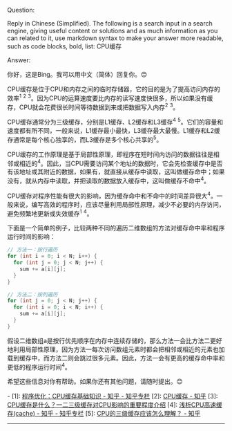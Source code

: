 Question:

Reply in Chinese (Simplified).
The following is a search input in a search engine, giving useful content or solutions and as much information as you can related to it, use markdown syntax to make your answer more readable, such as code blocks, bold, list:
CPU缓存

Answer:

你好，这是Bing。我可以用中文（简体）回复你。😊

CPU缓存是位于CPU和内存之间的临时存储器，它的目的是为了提高访问内存的效率<sup>1</sup> <sup>2</sup> <sup>3</sup>。因为CPU的运算速度要比内存的读写速度快很多，所以如果没有缓存，CPU就会花费很长时间等待数据到来或把数据写入内存<sup>2</sup> <sup>3</sup>。

CPU缓存通常分为三级缓存，分别是L1缓存、L2缓存和L3缓存<sup>4</sup> <sup>5</sup>。它们的容量和速度都有所不同，一般来说，L1缓存最小最快，L3缓存最大最慢。L1缓存和L2缓存通常是每个核心独享的，而L3缓存是多个核心共享的<sup>5</sup>。

CPU缓存的工作原理是基于局部性原理，即程序在短时间内访问的数据往往是相邻或相近的<sup>4</sup>。因此，当CPU需要访问某个地址的数据时，它会先检查缓存中是否有该地址或其附近的数据，如果有，就直接从缓存中读取，这叫做缓存命中；如果没有，就从内存中读取，并把读取的数据放入缓存中，这叫做缓存不命中<sup>4</sup>。

CPU缓存对程序性能有很大的影响，因为缓存命中和不命中的时间差异很大<sup>4</sup>。一般来说，编写高效的程序时，应该尽量利用局部性原理，减少不必要的内存访问，避免频繁地更新或失效缓存<sup>1</sup> <sup>4</sup>。

下面是一个简单的例子，比较两种不同的遍历二维数组的方法对缓存命中率和程序运行时间的影响：

```c
// 方法一：按行遍历
for (int i = 0; i < N; i++) {
  for (int j = 0; j < N; j++) {
    sum += a[i][j];
  }
}

// 方法二：按列遍历
for (int j = 0; j < N; j++) {
  for (int i = 0; i < N; i++) {
    sum += a[i][j];
  }
}
```

假设二维数组a是按行优先顺序在内存中连续存储的，那么方法一会比方法二更好地利用局部性原理，因为方法一每次访问数组元素时都会把相邻或相近的元素也加载到缓存中，而方法二则会跳过很多元素。因此，方法一会有更高的缓存命中率和更低的程序运行时间<sup>4</sup>。

希望这些信息对你有帮助。如果你还有其他问题，请随时提出。😊

\-
\[1]: [程序优化：CPU缓存基础知识 - 知乎 - 知乎专栏](https://zhuanlan.zhihu.com/p/80672073)
\[2]: [CPU缓存 - 知乎](https://zhuanlan.zhihu.com/p/490910129)
\[3]: [CPU缓存是什么？一二三级缓存对CPU影响的重要程度介绍](https://www.jb51.net/hardware/cpu/610074.html)
\[4]: [浅析CPU高速缓存(cache) - 知乎 - 知乎专栏](https://zhuanlan.zhihu.com/p/340573903)
\[5]: [CPU的三级缓存应该怎么理解？ - 知乎](https://www.zhihu.com/question/55854401)

<hr/>

